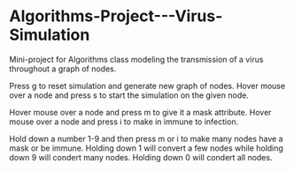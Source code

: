 # Algorithms-Project---Virus-Simulation
Mini-project for Algorithms class modeling the transmission of a virus throughout a graph of nodes.

Press g to reset simulation and generate new graph of nodes.
Hover mouse over a node and press s to start the simulation on the given node.

Hover mouse over a node and press m to give it a mask attribute.
Hover mouse over a node and press i to make in immune to infection.

Hold down a number 1-9 and then press m or i to make many nodes have a mask or be immune. Holding down 1 will convert a few nodes while holding down 9 will condert many nodes. Holding down 0 will condert all nodes.
